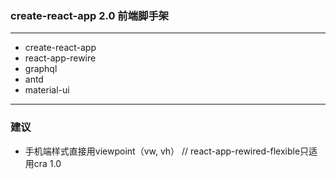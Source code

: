 ### create-react-app 2.0 前端脚手架
---
- create-react-app
- react-app-rewire
- graphql
- antd
- material-ui
---
### 建议
- 手机端样式直接用viewpoint（vw, vh） // react-app-rewired-flexible只适用cra 1.0